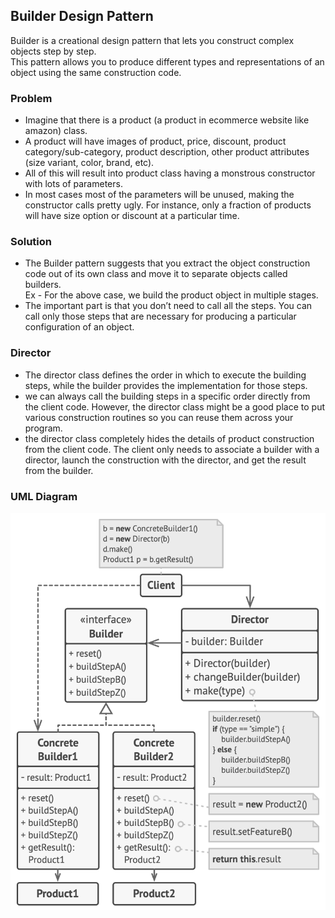## Builder Design Pattern

Builder is a creational design pattern that lets you construct complex objects step by step. \
This pattern allows you to produce different types and representations of an object using the same construction code.

### Problem
- Imagine that there is a product (a product in ecommerce website like amazon) class.
- A product will have images of product, price, discount, product category/sub-category, product description, other product attributes (size variant, color, brand, etc).
- All of this will result into product class having a monstrous constructor with lots of parameters.
- In most cases most of the parameters will be unused, making the constructor calls pretty ugly. For instance, only a fraction of products will have size option or discount at a particular time.

### Solution
- The Builder pattern suggests that you extract the object construction code out of its own class and move it to separate objects called builders.\
Ex - For the above case, we build the product object in multiple stages.
- The important part is that you don’t need to call all the steps. You can call only those steps that are necessary for producing a particular configuration of an object.

### Director
- The director class defines the order in which to execute the building steps, while the builder provides the implementation for those steps.
- we can always call the building steps in a specific order directly from the client code. However, the director class might be a good place to put various construction routines so you can reuse them across your program.
- the director class completely hides the details of product construction from the client code. The client only needs to associate a builder with a director, launch the construction with the director, and get the result from the builder.

### UML Diagram
![builder uml diagram](../resources/images/builderUML.png)

